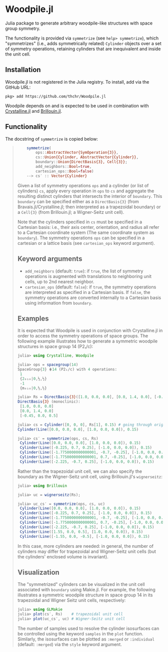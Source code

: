 # Woodpile.jl

Julia package to generate arbitrary woodpile-like structures with space group symmetry.

The functionality is provided via `symmetrize` (see `help> symmetrize`), which "symmetrizes" (i.e., adds symmetrically related) `Cylinder` objects over a set of symmetry operations, retaining cylinders that are inequivalent and inside the unit cell.

## Installation
Woodpile.jl is not registered in the Julia registry. To install, add via the GitHub URL:

```
pkg> add https://github.com/thchr/Woodpile.jl
```

Woodpile depends on and is expected to be used in combination with [Crystalline.jl](https://github.com/thchr/Crystalline.jl) and [Brillouin.jl](https://github.com/thchr/Brillouin.jl).
## Functionality
The docstring of `symmetrize` is copied below:

> ```jl
>     symmetrize(
>         ops::AbstractVector{SymOperation{3}},
>         cs::Union{Cylinder, AbstractVector{Cylinder}},
>         boundary::Union{DirectBasis{3}, Cell{3}};
>         add_neighbors::Bool=true,
>         cartesian_ops::Bool=false) 
>     --> cs′ :: Vector{Cylinder}
> ```
> Given a list of symmetry operations `ops` and a cylinder (or list of cylinders) `cs`, apply
> every operation in `ops` to `cs` and aggregate the resulting distinct cylinders that
> intersects the interior of `boundary`. This `boundary` can be specified either as a
> `DirectBasis{3}` (from Bravais.jl/Crystalline.jl; then interpreted as a trapezoidal
> boundary) or a `Cell{3}` (from Brillouin.jl; a Wigner-Seitz unit cell).
> 
> Note that the cylinders specified in `cs` must be specified in a Cartesian basis: i.e.,
> their axis center, orientation, and radius all refer to a Cartesian coordinate system (The
> same coordinate system as `boundary`). The symmetry operations `ops` can be specified in
> a cartesian or a lattice basis (see `cartesian_ops` keyword argument).
> 
> ## Keyword arguments
> - `add_neighbors` (default: `true`): if `true`, the list of symmetry operations is augmented
>   with translations to neighboring unit cells, up to 2nd nearest neighbor.
> - `cartesian_ops` (default: `false`): if `true`, the symmetry operations are interpreted as
>   specified in a Cartesian basis. If `false`, the symmetry operations are converted
>   internally to a Cartesian basis using information from `boundary`.
> 
> ## Examples
> It is expected that Woodpile is used in conjunction with Crystalline.jl in order to access
> the symmetry operations of space groups. The following example illustrates how to generate a
> symmetric woodpile structures in space group 14 (P2₁/c):
> 
> ```jl
> julia> using Crystalline, Woodpile
> 
> julia> ops = spacegroup(14)
> SpaceGroup{3} ⋕14 (P2₁/c) with 4 operations:
>  1
>  {2₀₁₀|0,½,½}
>  -1
>  {m₀₁₀|0,½,½}
> 
> julia> Rs = DirectBasis{3}([1.0, 0.0, 0.0], [0.0, 1.4, 0.0], [-0.45, 0.0, 0.5]) # monoclinic
> DirectBasis{3} (monoclinic):
>  [1.0, 0.0, 0.0]
>  [0.0, 1.4, 0.0]
>  [-0.45, 0.0, 0.5]
> 
> julia> cs = Cylinder([0, 0, 0], Rs[1], 0.15) # going through origo, along R₁, radius 0.15
> Cylinder(Line([0.0, 0.0, 0.0], [1.0, 0.0, 0.0]), 0.15)
> 
> julia> cs′ = symmetrize(ops, cs, Rs)
>  Cylinder(Line([0.0, 0.0, 0.0], [1.0, 0.0, 0.0]), 0.15)
>  Cylinder(Line([-0.225, 0.7, 0.25], [-1.0, 0.0, 0.0]), 0.15)
>  Cylinder(Line([-1.7750000000000001, -0.7, -0.25], [-1.0, 0.0, 0.0]), 0.15)
>  Cylinder(Line([-1.7750000000000001, 0.7, -0.25], [-1.0, 0.0, 0.0]), 0.15)
>  Cylinder(Line([-2.225, -0.7, 0.25], [-1.0, 0.0, 0.0]), 0.15)
> ```
> 
> Rather than the trapezoidal unit cell, we can also specify the boundary as the Wigner-Seitz
> unit cell, using Brillouin.jl's `wignerseitz`:
> ```jl
> julia> using Brillouin
> 
> julia> uc = wignerseitz(Rs);
> 
> julia> uc_cs′ = symmetrize(ops, cs, uc)
>  Cylinder(Line([0.0, 0.0, 0.0], [1.0, 0.0, 0.0]), 0.15)
>  Cylinder(Line([-0.225, 0.7, 0.25], [-1.0, 0.0, 0.0]), 0.15)
>  Cylinder(Line([-1.7750000000000001, -0.7, -0.25], [-1.0, 0.0, 0.0]), 0.15)
>  Cylinder(Line([-1.7750000000000001, 0.7, -0.25], [-1.0, 0.0, 0.0]), 0.15)
>  Cylinder(Line([-2.225, -0.7, 0.25], [-1.0, 0.0, 0.0]), 0.15)
>  Cylinder(Line([1.55, 0.0, 0.5], [1.0, 0.0, 0.0]), 0.15)
>  Cylinder(Line([-1.55, 0.0, -0.5], [-1.0, 0.0, 0.0]), 0.15)
> ```
> 
> In this case, more cylinders are needed: in general, the number of cylinders may differ for
> trapezoidal and Wigner-Seitz unit cells (but the cylinders' enclosed volume is invariant).
> 
> ## Visualization
> The "symmetrized" cylinders can be visualized in the unit cell associated with `boundary`
> using Makie.jl. For example, the following illustrates a symmetric woodpile structure in
> space group 14 in its trapezoidal and Wigner Seitz unit cells, respectively:
> 
> ```jl
> julia> using GLMakie
> julia> plot(cs′, Rs)    # trapezoidal unit cell
> julia> plot(uc_cs′, uc) # Wigner-Seitz unit cell
> ```
> 
> The number of samples used to resolve the cylinder isosurfaces can be controlled using
> the keyword `samples` in the `plot` function. Similarly, the isosurfaces can be plotted
> as `:merged` or `:individual` (default: `:merged`) via the `style` keyword argument.